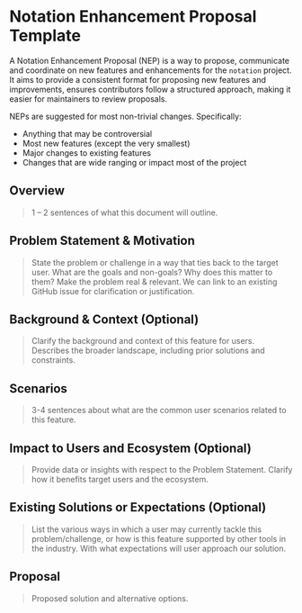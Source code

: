 # Notation Enhancement Proposal Template

A Notation Enhancement Proposal (NEP) is a way to propose, communicate and coordinate on new features and enhancements for the `notation` project. It aims to provide a consistent format for proposing new features and improvements, ensures contributors follow a structured approach, making it easier for maintainers to review proposals.

NEPs are suggested for most non-trivial changes. Specifically:

- Anything that may be controversial
- Most new features (except the very smallest)
- Major changes to existing features
- Changes that are wide ranging or impact most of the project

## Overview 

> 1 – 2 sentences of what this document will outline.

## Problem Statement & Motivation 

> State the problem or challenge in a way that ties back to the target user. What are the goals and non-goals? Why does this matter to them? Make the problem real & relevant. We can link to an existing GitHub issue for clarification or justification.

## Background & Context (Optional)

> Clarify the background and context of this feature for users. Describes the broader landscape, including prior solutions and constraints.

## Scenarios 

> 3-4 sentences about what are the common user scenarios related to this feature.

## Impact to Users and Ecosystem (Optional)

> Provide data or insights with respect to the Problem Statement. Clarify how it benefits target users and the ecosystem.

## Existing Solutions or Expectations (Optional) 

> List the various ways in which a user may currently tackle this problem/challenge, or how is this feature supported by other tools in the industry. With what expectations will user approach our solution.

## Proposal 

> Proposed solution and alternative options. 